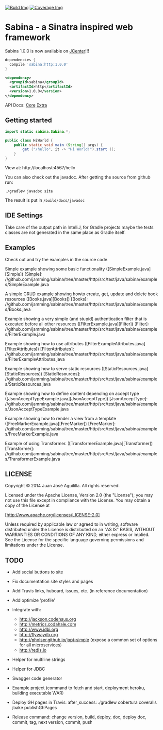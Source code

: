 [![Build Img]][Build Status] [![Coverage Img]][Coverage Status]

[Build Img]: https://travis-ci.org/jamming/sabina.svg?branch=master
[Build Status]: https://travis-ci.org/jamming/sabina

[Coverage Img]: https://img.shields.io/coveralls/jamming/sabina.svg
[Coverage Status]: https://coveralls.io/r/jamming/sabina


Sabina - a Sinatra inspired web framework
=========================================

Sabina 1.0.0 is now available on [JCenter]!!!

```groovy
dependencies {
  compile 'sabina:http:1.0.0'
}
```

```xml
<dependency>
  <groupId>sabina</groupId>
  <artifactId>http</artifactId>
  <version>1.0.0</version>
</dependency>
```

API Docs: [Core](http://there4.co/sabina/http/) [Extra](http://there4.co/sabina/http/)

[JCenter]: https://bintray.com/jamming/maven/Sabina


Getting started
---------------

```java
import static sabina.Sabina.*;

public class HiWorld {
    public static void main (String[] args) {
        get ("/hello", it -> "Hi World!").start ();
    }
}
```

View at: http://localhost:4567/hello

You can also check out the javadoc. After getting the source from github run:

    ./gradlew javadoc site

The result is put in `/build/docs/javadoc`


IDE Settings
------------

Take care of the output path in IntelliJ, for Gradle projects maybe the tests classes are not
generated in the same place as Gradle itself.


Examples
---------

Check out and try the examples in the source code.

Simple example showing some basic functionality ([SimpleExample.java][Simple])
[Simple]: //github.com/jamming/sabina/tree/master/http/src/test/java/sabina/examples/SimpleExample.java

A simple CRUD example showing howto create, get, update and delete book resources ([Books.java][Books])
[Books]: //github.com/jamming/sabina/tree/master/http/src/test/java/sabina/examples/Books.java

Example showing a very simple (and stupid) authentication filter that is executed before all
other resources ([FilterExample.java][Filter])
[Filter]: //github.com/jamming/sabina/tree/master/http/src/test/java/sabina/examples/FilterExample.java

Example showing how to use attributes ([FilterExampleAttributes.java][FilterAttributes])
[FilterAttributes]: //github.com/jamming/sabina/tree/master/http/src/test/java/sabina/examples/FilterExampleAttributes.java

Example showing how to serve static resources ([StaticResources.java][StaticResources])
[StaticResources]: //github.com/jamming/sabina/tree/master/http/src/test/java/sabina/examples/StaticResources.java

Example showing how to define content depending on accept type ([JsonAcceptTypeExample.java][JsonAcceptType])
[JsonAcceptType]: //github.com/jamming/sabina/tree/master/http/src/test/java/sabina/examples/JsonAcceptTypeExample.java

Example showing how to render a view from a template ([FreeMarkerExample.java][FreeMarker])
[FreeMarker]: //github.com/jamming/sabina/tree/master/http/src/test/java/sabina/examples/FreeMarkerExample.java

Example of using Transformer. ([TransformerExample.java][Transformer])
[Transformer]: //github.com/jamming/sabina/tree/master/http/src/test/java/sabina/examples/TransformerExample.java


LICENSE
-------

Copyright © 2014 Juan José Aguililla. All rights reserved.

Licensed under the Apache License, Version 2.0 (the "License"); you may not use this file
except in compliance with the License. You may obtain a copy of the License at

[http://www.apache.org/licenses/LICENSE-2.0]

Unless required by applicable law or agreed to in writing, software distributed under the
License is distributed on an "AS IS" BASIS, WITHOUT WARRANTIES OR CONDITIONS OF ANY KIND,
either express or implied. See the License for the specific language governing permissions
and limitations under the License.


TODO
----

* Add social buttons to site
* Fix documentation site styles and pages
* Add Travis links, huboard, issues, etc. (in reference documentation)

* Add optimize 'profile'

* Integrate with:
  * http://jackson.codehaus.org
  * http://metrics.codahale.com
  * http://www.jdbi.org
  * http://flywaydb.org
  * http://pholser.github.io/jopt-simple (expose a common set of options for all microservices)
  * http://redis.io
* Helper for multiline strings
* Helper for JDBC
* Swagger code generator

* Example project (command to fetch and start, deployment heroku, building executable WAR)
* Deploy GH pages in Travis: after_success: ./gradlew cobertura coveralls jbake publishGhPages
* Release command:
    change version, build, deploy, doc, deploy doc, commit, tag, next version, commit, push
